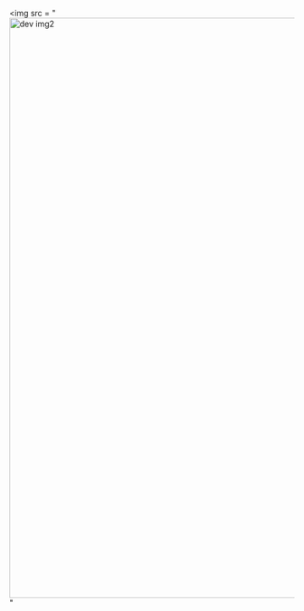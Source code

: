 <img src =  "<img width="1536" height="1024" alt="dev img2" src="https://github.com/user-attachments/assets/e9f8d2c2-66ad-4d01-90f4-ba4946dca013"  alt="Profile banner"/>
"

<!--
**Aatir-hassan/Aatir-hassan** is a ✨ _special_ ✨ repository because its `README.md` (this file) appears on your GitHub profile.

Here are some ideas to get you started:

- 🔭 I’m currently working on ...
- 🌱 I’m currently learning ...
- 👯 I’m looking to collaborate on ...
- 🤔 I’m looking for help with ...
- 💬 Ask me about ...
- 📫 How to reach me: ...
- 😄 Pronouns: ...
- ⚡ Fun fact: ...
-->

